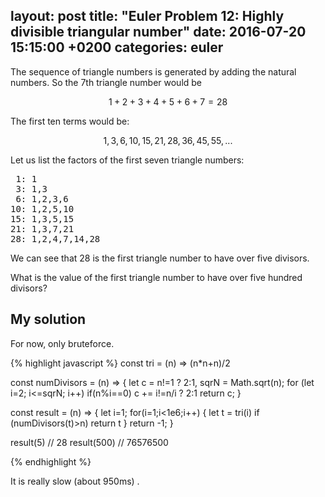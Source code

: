 layout: post
title:  "Euler Problem 12: Highly divisible triangular number"
date:   2016-07-20 15:15:00 +0200
categories: euler
---
The sequence of triangle numbers is generated by adding the natural numbers. So the 7th triangle number would be 

$$1 + 2 + 3 + 4 + 5 + 6 + 7 = 28$$

The first ten terms would be:

$$1, 3, 6, 10, 15, 21, 28, 36, 45, 55, ...$$

Let us list the factors of the first seven triangle numbers:
<pre>
 1: 1
 3: 1,3
 6: 1,2,3,6
10: 1,2,5,10
15: 1,3,5,15
21: 1,3,7,21
28: 1,2,4,7,14,28
</pre>

We can see that 28 is the first triangle number to have over five divisors.

What is the value of the first triangle number to have over five hundred divisors?


## My solution

<div class="spoiler">

<p>For now, only bruteforce.</p>

{% highlight javascript %}
const tri = (n) => (n*n+n)/2

const numDivisors = (n) => {
    let c = n!=1 ? 2:1, sqrN = Math.sqrt(n);
    for (let i=2; i<=sqrN; i++)
        if(n%i==0) c += i!=n/i ? 2:1
    return c;
}

const result = (n) => {
    let i=1;
    for(i=1;i<1e6;i++) {
        let t = tri(i)
        if (numDivisors(t)>n) return t
    }
    return -1;
}

result(5)   // 28
result(500) // 76576500

{% endhighlight %}

<p>It is really slow (about 950ms) .</p>
</div>
